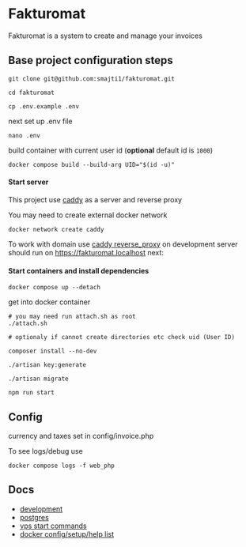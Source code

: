 # Fakturomat

Fakturomat is a system to create and manage your invoices

## Base project configuration steps

    git clone git@github.com:smajti1/fakturomat.git
    
    cd fakturomat
    
    cp .env.example .env
    
next set up .env file
    
    nano .env

build container with current user id (**optional** default id is `1000`)

    docker compose build --build-arg UID="$(id -u)"

#### Start server
This project use [caddy](https://caddyserver.com/docs) as a server and reverse proxy

You may need to create external docker network

    docker network create caddy

To work with domain use [caddy reverse_proxy](https://github.com/lucaslorentz/caddy-docker-proxy)
on development server should run on https://fakturomat.localhost next:

#### Start containers and install dependencies

    docker compose up --detach

get into docker container

    # you may need run attach.sh as root 
    ./attach.sh
    
    # optionaly if cannot create directories etc check uid (User ID)

    composer install --no-dev
    
    ./artisan key:generate

    ./artisan migrate

    npm run start

## Config

currency and taxes set in config/invoice.php

To see logs/debug use

    docker compose logs -f web_php

## Docs
- [development](docs/development.md)
- [postgres](docs/postgres.md)
- [vps start commands](docs/vps-start-commands.md)
- [docker config/setup/help list](docs/docker.md)
